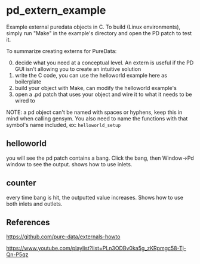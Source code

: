 # pd_extern_example
Example external puredata objects in C. To build (Linux environments), simply run "Make" in the example's directory and open the PD patch to test it.

To summarize creating externs for PureData:

0. decide what you need at a conceptual level. An extern is useful if the PD GUI isn't allowing you to create an intuitive solution 
1. write the C code, you can use the helloworld example here as boilerplate
2. build your object with Make, can modify the helloworld example's
3. open a .pd patch that uses your object and wire it to what it needs to be wired to

NOTE: a pd object can't be named with spaces or hyphens, keep this in mind when calling gensym. You also need to name the functions with that symbol's name included, ex: ```helloworld_setup```

## helloworld 
you will see the pd patch contains a bang. Click the bang, then Window->Pd window to see the output. shows how to use inlets.

## counter
every time bang is hit, the outputted value increases. Shows how to use both inlets and outlets.

## References  

https://github.com/pure-data/externals-howto 

https://www.youtube.com/playlist?list=PLn3ODBv0ka5g_zKRpmgc58-Tj-Qn-P5qz
